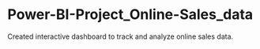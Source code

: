 # Power-BI-Project_Online-Sales_data
Created interactive dashboard to track and analyze online sales data.
